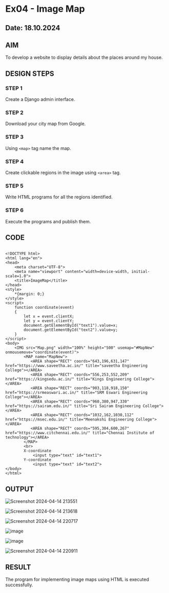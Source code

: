 # Ex04 - Image Map
## Date: 18.10.2024

## AIM
To develop a website to display details about the places around my house.

## DESIGN STEPS

### STEP 1
Create a Django admin interface.

### STEP 2
Download your city map from Google.

### STEP 3
Using ```<map>``` tag name the map.

### STEP 4
Create clickable regions in the image using ```<area>``` tag.

### STEP 5
Write HTML programs for all the regions identified.

### STEP 6
Execute the programs and publish them.

## CODE
```

<!DOCTYPE html>
<html lang="en">
<head>
    <meta charset="UTF-8">
    <meta name="viewport" content="width=device-width, initial-scale=1.0">
    <title>ImageMap</title>
</head>
<style>
    *{margin: 0;}
</style>
<script>
    function coordinate(event)
    {
        let x = event.clientX;
        let y = event.clientY;
        document.getElementById("text1").value=x;
        document.getElementById("text2").value=y;
    }
</script>
<body>
    <IMG src="Map.png" width="100%" height="500" usemap="#MapNew" onmousemove="coordinate(event)">
        <MAP name="MapNew">
           <AREA shape="RECT" coords="643,196,631,147" href="https://www.saveetha.ac.in/" title="saveetha Engineering College"></AREA>
           <AREA shape="RECT" coords="556,253,552,209" href="https://kingsedu.ac.in/" title="Kings Engineering College"></AREA>
           <AREA shape="RECT" coords="903,118,918,150" href="https://srmeaswari.ac.in/" title="SRM Eswari Engineering College"></AREA>
           <AREA shape="RECT" coords="960,380,947,330" href="https://sairam.edu.in/" title="Sri Sairam Engineering College"></AREA>
           <AREA shape="RECT" coords="1032,162,1030,112" href="https://msec.edu.in/" title="Meenakshi Engineering College"></AREA>
           <AREA shape="RECT" coords="595,304,600,267" href="https://www.citchennai.edu.in/" title="Chennai Institute of technology"></AREA>
        </MAP>
        <br>
        X-coordinate
            <input type="text" id="text1">
        Y-coordinate 
            <input type="text" id="text2">
</body>
</html>

```


## OUTPUT
 ![Screenshot 2024-04-14 213551](https://github.com/JAYASREE24032006/NearMe/assets/144360800/a1640895-413b-4b3c-981e-4402c61c2f43)

 ![Screenshot 2024-04-14 213618](https://github.com/JAYASREE24032006/NearMe/assets/144360800/124fc251-6a6c-4399-982c-b7be1aad9cf0)

 ![Screenshot 2024-04-14 220717](https://github.com/JAYASREE24032006/NearMe/assets/144360800/f2775713-f51c-4de1-94f3-d9171eb9dd0b)

 ![image](https://github.com/JAYASREE24032006/NearMe/assets/144360800/8deb3d6a-4e24-43df-b6e8-9bf3072d87c6)

 ![image](https://github.com/JAYASREE24032006/NearMe/assets/144360800/2941cef4-9b7e-4dea-a153-c69c358ddcb4)

 ![Screenshot 2024-04-14 220911](https://github.com/JAYASREE24032006/NearMe/assets/144360800/bddda35b-b067-410d-b3b3-bfd8929ed518)





## RESULT
The program for implementing image maps using HTML is executed successfully.
